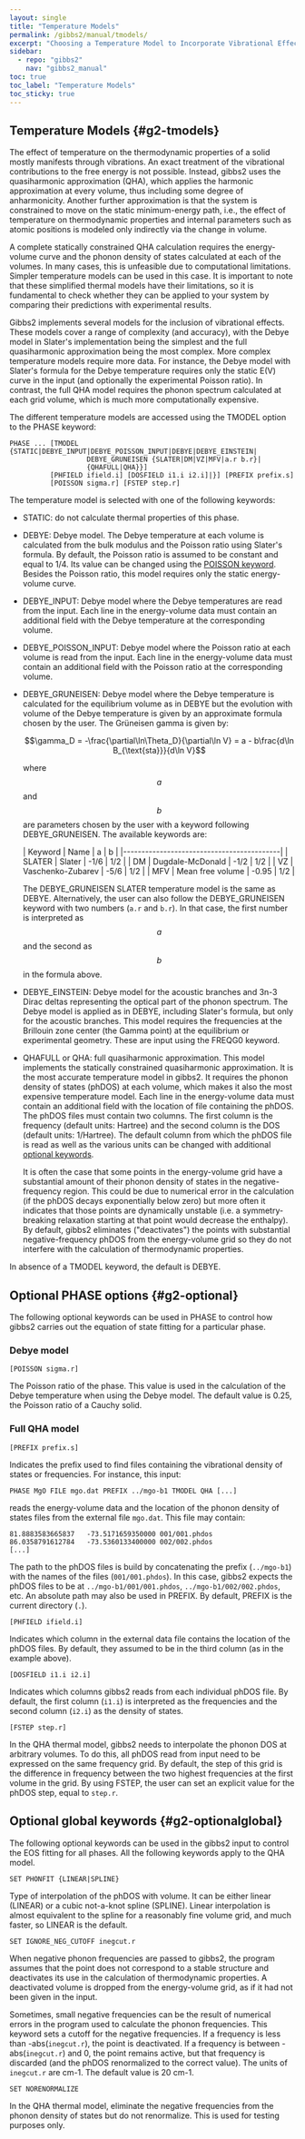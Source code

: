 ```yaml
---
layout: single
title: "Temperature Models"
permalink: /gibbs2/manual/tmodels/
excerpt: "Choosing a Temperature Model to Incorporate Vibrational Effects."
sidebar:
  - repo: "gibbs2"
    nav: "gibbs2_manual"
toc: true
toc_label: "Temperature Models"
toc_sticky: true
---
```


## Temperature Models {#g2-tmodels}

The effect of temperature on the thermodynamic properties of a solid
mostly manifests through vibrations. An exact treatment of the
vibrational contributions to the free energy is not possible. Instead,
gibbs2 uses the quasiharmonic approximation (QHA), which applies the
harmonic approximation at every volume, thus including some degree of
anharmonicity. Another further approximation is that the system is
constrained to move on the static minimum-energy path, i.e., the
effect of temperature on thermodynamic properties and internal
parameters such as atomic positions is modeled only indirectly via the
change in volume.

A complete statically constrained QHA calculation requires the
energy-volume curve and the phonon density of states calculated at
each of the volumes. In many cases, this is unfeasible due to
computational limitations. Simpler temperature models can be used in
this case. It is important to note that these simplified thermal
models have their limitations, so it is fundamental to check whether
they can be applied to your system by comparing their predictions with
experimental results.

Gibbs2 implements several models for the inclusion of vibrational
effects. These models cover a range of complexity (and accuracy), with
the Debye model in Slater's implementation being the simplest and the
full quasiharmonic approximation being the most complex.  More complex
temperature models require more data. For instance, the Debye model
with Slater's formula for the Debye temperature requires only the
static E(V) curve in the input (and optionally the experimental
Poisson ratio). In contrast, the full QHA model requires the phonon
spectrum calculated at each grid volume, which is much more
computationally expensive.

The different temperature models are accessed using the TMODEL option
to the PHASE keyword:
~~~
PHASE ... [TMODEL {STATIC|DEBYE_INPUT|DEBYE_POISSON_INPUT|DEBYE|DEBYE_EINSTEIN|
                   DEBYE_GRUNEISEN {SLATER|DM|VZ|MFV|a.r b.r}|
                   {QHAFULL|QHA}}]
          [PHFIELD ifield.i] [DOSFIELD i1.i i2.i]|}] [PREFIX prefix.s]
          [POISSON sigma.r] [FSTEP step.r]
~~~
The temperature model is selected with one of the following keywords:

* STATIC: do not calculate thermal properties of this phase.

* DEBYE: Debye model. The Debye temperature at each volume is
  calculated from the bulk modulus and the Poisson ratio using
  Slater's formula. By default, the Poisson ratio is assumed to be
  constant and equal to 1/4. Its value can be changed using the 
  [POISSON keyword](#g2-optional). Besides the Poisson ratio, this
  model requires only the static energy-volume curve.

* DEBYE_INPUT: Debye model where the Debye temperatures are read
  from the input. Each line in the energy-volume data must contain an
  additional field with the Debye temperature at the corresponding
  volume.

* DEBYE_POISSON_INPUT: Debye model where the Poisson ratio at each
  volume is read from the input. Each line in the energy-volume data
  must contain an additional field with the Poisson ratio at the
  corresponding volume.

* DEBYE_GRUNEISEN: Debye model where the Debye temperature is
  calculated for the equilibrium volume as in DEBYE but the
  evolution with volume of the Debye temperature is given by an
  approximate formula chosen by the user. The Grüneisen gamma is given
  by:

  $$\gamma_D = -\frac{\partial\ln\Theta_D}{\partial\ln V} = a - b\frac{d\ln B_{\text{sta}}}{d\ln V}$$

  where $$a$$ and $$b$$ are parameters chosen by the user with a
  keyword following DEBYE_GRUNEISEN. The available keywords are:

  | Keyword | Name              | a     | b   |
  |-------------------------------------------|
  | SLATER  | Slater            | -1/6  | 1/2 |
  | DM      | Dugdale-McDonald  | -1/2  | 1/2 |
  | VZ      | Vaschenko-Zubarev | -5/6  | 1/2 |
  | MFV     | Mean free volume  | -0.95 | 1/2 |

  The DEBYE_GRUNEISEN SLATER temperature model is the same as
  DEBYE. Alternatively, the user can also follow the DEBYE_GRUNEISEN
  keyword with two numbers (`a.r` and `b.r`). In that case, the first
  number is interpreted as $$a$$ and the second as $$b$$ in the
  formula above.

* DEBYE_EINSTEIN: Debye model for the acoustic branches and 3n-3 Dirac
  deltas representing the optical part of the phonon spectrum. The
  Debye model is applied as in DEBYE, including Slater's formula, but
  only for the acoustic branches. This model requires the frequencies
  at the Brillouin zone center (the Gamma point) at the equilibrium
  or experimental geometry. These are input using the FREQG0
  keyword.

* QHAFULL or QHA: full quasiharmonic approximation. This model
  implements the statically constrained quasiharmonic
  approximation. It is the most accurate temperature model in
  gibbs2. It requires the phonon density of states (phDOS) at each
  volume, which makes it also the most expensive temperature
  model. Each line in the energy-volume data must contain an
  additional field with the location of file containing the phDOS. The
  phDOS files must contain two columns. The first column is the
  frequency (default units: Hartree) and the second column is the DOS
  (default units: 1/Hartree). The default column from which the phDOS
  file is read as well as the various units can be changed with
  additional [optional keywords](#g2-optional).

  It is often the case that some points in the energy-volume grid have
  a substantial amount of their phonon density of states in the
  negative-frequency region. This could be due to numerical error in
  the calculation (if the phDOS decays exponentially below zero) but
  more often it indicates that those points are dynamically unstable
  (i.e. a symmetry-breaking relaxation starting at that point would
  decrease the enthalpy). By default, gibbs2 eliminates
  ("deactivates") the points with substantial negative-frequency phDOS
  from the energy-volume grid so they do not interfere with the
  calculation of thermodynamic properties.

In absence of a TMODEL keyword, the default is DEBYE.

## Optional PHASE options  {#g2-optional}
The following optional keywords can be used in PHASE to control how gibbs2
carries out the equation of state fitting for a particular phase.

### Debye model
~~~
[POISSON sigma.r]
~~~
The Poisson ratio of the phase. This value is used in the calculation
of the Debye temperature when using the Debye model. The default value
is 0.25, the Poisson ratio of a Cauchy solid.

### Full QHA model
~~~
[PREFIX prefix.s]
~~~
Indicates the prefix used to find files containing the vibrational
density of states or frequencies. For instance, this input:
~~~
PHASE MgO FILE mgo.dat PREFIX ../mgo-b1 TMODEL QHA [...]
~~~
reads the energy-volume data and the location of the phonon density of
states files from the external file `mgo.dat`. This file may contain:
~~~
81.8883583665837   -73.5171659350000 001/001.phdos
86.0358791612784   -73.5360133400000 002/002.phdos
[...]
~~~
The path to the phDOS files is build by concatenating the prefix
(`../mgo-b1`) with the names of the files
(`001/001.phdos`). In this case, gibbs2 expects the phDOS files to be
at `../mgo-b1/001/001.phdos`,  `../mgo-b1/002/002.phdos`, etc. An
absolute path may also be used in PREFIX. By default, PREFIX is the
current directory (`.`).
~~~
[PHFIELD ifield.i]
~~~
Indicates which column in the external data file contains the location
of the phDOS files. By default, they assumed to be in the third column
(as in the example above).
~~~
[DOSFIELD i1.i i2.i]
~~~
Indicates which columns gibbs2 reads from each individual phDOS
file. By default, the first column (`i1.i`) is interpreted as the
frequencies and the second column (`i2.i`) as the density of states.
~~~
[FSTEP step.r]
~~~
In the QHA thermal model, gibbs2 needs to interpolate the phonon DOS
at arbitrary volumes. To do this, all phDOS read from input need to be
expressed on the same frequency grid. By default, the step of this
grid is the difference in frequency between the two highest
frequencies at the first volume in the grid. By using FSTEP, the user
can set an explicit value for the phDOS step, equal to `step.r`.

## Optional global keywords {#g2-optionalglobal}
The following optional keywords can be used in the gibbs2 input to
control the EOS fitting for all phases. All the following keywords
apply to the QHA model.
~~~
SET PHONFIT {LINEAR|SPLINE}
~~~
Type of interpolation of the phDOS with volume. It can be either
linear (LINEAR) or a cubic not-a-knot spline (SPLINE). Linear
interpolation is almost equivalent to the spline for a reasonably fine
volume grid, and much faster, so LINEAR is the default.
~~~
SET IGNORE_NEG_CUTOFF inegcut.r
~~~
When negative phonon frequencies are passed to gibbs2, the program
assumes that the point does not correspond to a stable structure and
deactivates its use in the calculation of thermodynamic properties. A
deactivated volume is dropped from the energy-volume grid, as if it
had not been given in the input.

Sometimes, small negative frequencies can be the result of numerical
errors in the program used to calculate the phonon frequencies. This
keyword sets a cutoff for the negative frequencies. If a frequency is
less than -abs(`inegcut.r`), the point is deactivated. If a frequency
is between -abs(`inegcut.r`) and 0, the point remains active, but that
frequency is discarded (and the phDOS renormalized to the correct
value). The units of `inegcut.r` are cm-1. The default value is 20
cm-1.
~~~
SET NORENORMALIZE
~~~
In the QHA thermal model, eliminate the negative frequencies from the
phonon density of states but do not renormalize. This is used for
testing purposes only.
